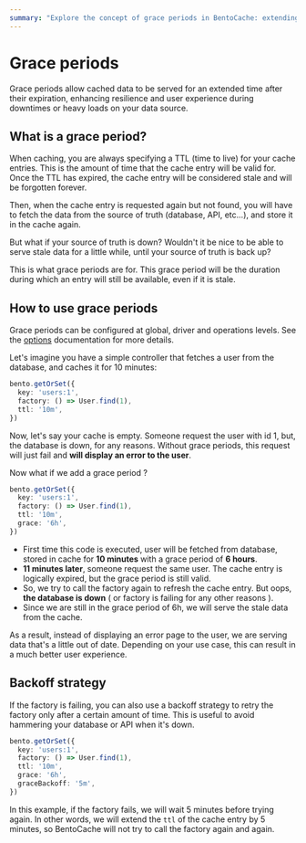 ```yaml
---
summary: "Explore the concept of grace periods in BentoCache: extending the life of cached data beyond its TTL for enhanced resilience. Understand how it improves user experience during downtimes and ensures continuous data access."
---
```


# Grace periods

Grace periods allow cached data to be served for an extended time after their expiration, enhancing resilience and user experience during downtimes or heavy loads on your data source.

## What is a grace period?

When caching, you are always specifying a TTL (time to live) for your cache entries. This is the amount of time that the cache entry will be valid for. Once the TTL has expired, the cache entry will be considered stale and will be forgotten forever.

Then, when the cache entry is requested again but not found, you will have to fetch the data from the source of truth (database, API, etc...), and store it in the cache again.

But what if your source of truth is down? Wouldn't it be nice to be able to serve stale data for a little while, until your source of truth is back up?

This is what grace periods are for. This grace period will be the duration during which an entry will still be available, even if it is stale.

## How to use grace periods

Grace periods can be configured at global, driver and operations levels. See the [options](./options.md) documentation for more details.

Let's imagine you have a simple controller that fetches a user from the database, and caches it for 10 minutes:

```ts
bento.getOrSet({
  key: 'users:1',
  factory: () => User.find(1),
  ttl: '10m',
})
```

Now, let's say your cache is empty. Someone request the user with id 1, but, the database is down, for any reasons. Without grace periods, this request will just fail and **will display an error to the user**.

Now what if we add a grace period ?

```ts
bento.getOrSet({
  key: 'users:1',
  factory: () => User.find(1),
  ttl: '10m',
  grace: '6h',
})
```

- First time this code is executed, user will be fetched from database, stored in cache for **10 minutes** with a grace period of **6 hours**.
- **11 minutes later**, someone request the same user. The cache entry is logically expired, but the grace period is still valid.
- So, we try to call the factory again to refresh the cache entry. But oops, **the database is down** ( or factory is failing for any other reasons ). 
- Since we are still in the grace period of 6h, we will serve the stale data from the cache.

As a result, instead of displaying an error page to the user, we are serving data that's a little out of date. Depending on your use case, this can result in a much better user experience.

## Backoff strategy

If the factory is failing, you can also use a backoff strategy to retry the factory only after a certain amount of time. This is useful to avoid hammering your database or API when it's down.

```ts
bento.getOrSet({
  key: 'users:1',
  factory: () => User.find(1),
  ttl: '10m',
  grace: '6h',
  graceBackoff: '5m',
})
```

In this example, if the factory fails, we will wait 5 minutes before trying again. In other words, we will extend the `ttl` of the cache entry by 5 minutes, so BentoCache will not try to call the factory again and again.
